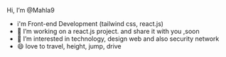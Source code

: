  Hi, I’m @Mahla9
-    i'm Front-end Development (tailwind css, react.js)
- 🌱 I’m working on a react.js project. and share it with you ,soon
- 👀 I’m interested in technology, design web and also security network
- 😄 love to travel, height, jump, drive 
